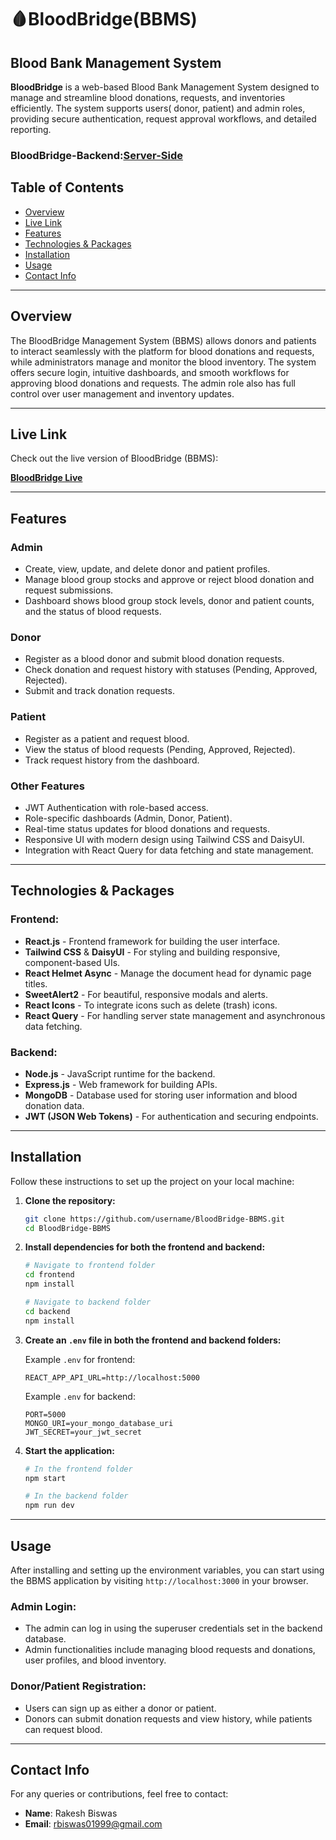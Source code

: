 
# 🩸**BloodBridge(BBMS)**
## **Blood Bank Management System**

**BloodBridge** is a web-based Blood Bank Management System designed to manage and streamline blood donations, requests, and inventories efficiently. The system supports users( donor, patient) and admin roles, providing secure authentication, request approval workflows, and detailed reporting.

### **BloodBridge-Backend:**[Server-Side](https://github.com/Rakesh01999/BloodBridge-Backend/tree/rakesh)

## **Table of Contents**
- [Overview](#overview)
- [Live Link](#live-link)
- [Features](#features)
- [Technologies & Packages](#technologies--packages)
- [Installation](#installation)
- [Usage](#usage)
- [Contact Info](#contact-info)

---

## **Overview**

The BloodBridge Management System (BBMS) allows donors and patients to interact seamlessly with the platform for blood donations and requests, while administrators manage and monitor the blood inventory. The system offers secure login, intuitive dashboards, and smooth workflows for approving blood donations and requests. The admin role also has full control over user management and inventory updates.

---

## **Live Link**

Check out the live version of BloodBridge (BBMS):

**[BloodBridge Live](https://bloodbridge-bloodbank.web.app)**

---

## **Features**

### **Admin**
- Create, view, update, and delete donor and patient profiles.
- Manage blood group stocks and approve or reject blood donation and request submissions.
- Dashboard shows blood group stock levels, donor and patient counts, and the status of blood requests.

### **Donor**
- Register as a blood donor and submit blood donation requests.
- Check donation and request history with statuses (Pending, Approved, Rejected).
- Submit and track donation requests.

### **Patient**
- Register as a patient and request blood.
- View the status of blood requests (Pending, Approved, Rejected).
- Track request history from the dashboard.

### **Other Features**
- JWT Authentication with role-based access.
- Role-specific dashboards (Admin, Donor, Patient).
- Real-time status updates for blood donations and requests.
- Responsive UI with modern design using Tailwind CSS and DaisyUI.
- Integration with React Query for data fetching and state management.

---

## **Technologies & Packages**

### **Frontend:**
- **React.js** - Frontend framework for building the user interface.
- **Tailwind CSS** & **DaisyUI** - For styling and building responsive, component-based UIs.
- **React Helmet Async** - Manage the document head for dynamic page titles.
- **SweetAlert2** - For beautiful, responsive modals and alerts.
- **React Icons** - To integrate icons such as delete (trash) icons.
- **React Query** - For handling server state management and asynchronous data fetching.

### **Backend:**
- **Node.js** - JavaScript runtime for the backend.
- **Express.js** - Web framework for building APIs.
- **MongoDB** - Database used for storing user information and blood donation data.
- **JWT (JSON Web Tokens)** - For authentication and securing endpoints.
---

## **Installation**

Follow these instructions to set up the project on your local machine:

1. **Clone the repository:**

   ```bash
   git clone https://github.com/username/BloodBridge-BBMS.git
   cd BloodBridge-BBMS
   ```

2. **Install dependencies for both the frontend and backend:**

   ```bash
   # Navigate to frontend folder
   cd frontend
   npm install

   # Navigate to backend folder
   cd backend
   npm install
   ```

3. **Create an `.env` file in both the frontend and backend folders:**

   Example `.env` for frontend:
   ```
   REACT_APP_API_URL=http://localhost:5000
   ```

   Example `.env` for backend:
   ```
   PORT=5000
   MONGO_URI=your_mongo_database_uri
   JWT_SECRET=your_jwt_secret
   ```

4. **Start the application:**

   ```bash
   # In the frontend folder
   npm start

   # In the backend folder
   npm run dev
   ```

---

## **Usage**

After installing and setting up the environment variables, you can start using the BBMS application by visiting `http://localhost:3000` in your browser.

### **Admin Login:**
- The admin can log in using the superuser credentials set in the backend database.
- Admin functionalities include managing blood requests and donations, user profiles, and blood inventory.

### **Donor/Patient Registration:**
- Users can sign up as either a donor or patient.
- Donors can submit donation requests and view history, while patients can request blood.


---

## **Contact Info**

For any queries or contributions, feel free to contact:

- **Name**: Rakesh Biswas
- **Email**: rbiswas01999@gmail.com
